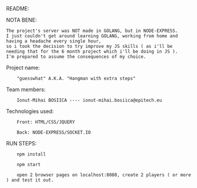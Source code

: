 README:

NOTA BENE:

    The project's server was NOT made in GOLANG, but in NODE-EXPRESS.
    I just couldn't get around learning GOLANG, working from home and having a headache every single hour,
    so i took the decision to try improve my JS skills ( as i'll be needing that for the 6 month project which i'll be doing in JS ).
    I'm prepared to assume the consequences of my choice.
    
Project name:
        
        "guesswhat" A.K.A. "Hangman with extra steps"

Team members: 

        Ionut-Mihai BOSIICA ---- ionut-mihai.bosiica@epitech.eu

Technologies used:

        Front: HTML/CSS/JQUERY
        
        Back: NODE-EXPRESS/SOCKET.IO
        
RUN STEPS:

        npm install
        
        npm start
        
        open 2 browser pages on localhost:8080, create 2 players ( or more ) and test it out.
        